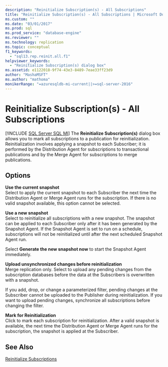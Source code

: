 ```yaml
---
description: "Reinitialize Subscription(s) - All Subscriptions"
title: "Reinitialize Subscription(s) - All Subscriptions | Microsoft Docs"
ms.custom: ""
ms.date: "03/01/2017"
ms.prod: sql
ms.prod_service: "database-engine"
ms.reviewer: ""
ms.technology: replication
ms.topic: conceptual
f1_keywords: 
  - "sql13.rep.reinit.all.f1"
helpviewer_keywords: 
  - "Reinitialize Subscription(s) dialog box"
ms.assetid: e1122018-9f74-43e3-8489-7eae33ff23d9
author: "MashaMSFT"
ms.author: "mathoma"
monikerRange: "=azuresqldb-mi-current||>=sql-server-2016"
---
```

# Reinitialize Subscription(s) - All Subscriptions
[!INCLUDE [SQL Server SQL MI](../../includes/applies-to-version/sql-asdbmi.md)]
  The **Reinitialize Subscription(s)** dialog box allows you to mark all subscriptions to a publication for reinitialization. Reinitialization involves applying a snapshot to each Subscriber; it is performed by the Distribution Agent for subscriptions to transactional publications and by the Merge Agent for subscriptions to merge publications.  
  
## Options  
 **Use the current snapshot**  
 Select to apply the current snapshot to each Subscriber the next time the Distribution Agent or Merge Agent runs for the subscription. If there is no valid snapshot available, this option cannot be selected.  
  
 **Use a new snapshot**  
 Select to reinitialize all subscriptions with a new snapshot. The snapshot can be applied to each Subscriber only after it has been generated by the Snapshot Agent. If the Snapshot Agent is set to run on a schedule, subscriptions will not be reinitialized until after the next scheduled Snapshot Agent run.  
  
 Select **Generate the new snapshot now** to start the Snapshot Agent immediately.  
  
 **Upload unsynchronized changes before reinitialization**  
 Merge replication only. Select to upload any pending changes from the subscription databases before the data at the Subscribers is overwritten with a snapshot.  
  
 If you add, drop, or change a parameterized filter, pending changes at the Subscriber cannot be uploaded to the Publisher during reinitialization. If you want to upload pending changes, synchronize all subscriptions before changing the filter.  
  
 **Mark for Reinitialization**  
 Click to mark each subscription for reinitialization. After a valid snapshot is available, the next time the Distribution Agent or Merge Agent runs for the subscription, the snapshot is applied at the Subscriber.  
  
## See Also  
 [Reinitialize Subscriptions](../../relational-databases/replication/reinitialize-subscriptions.md)  
  
  
